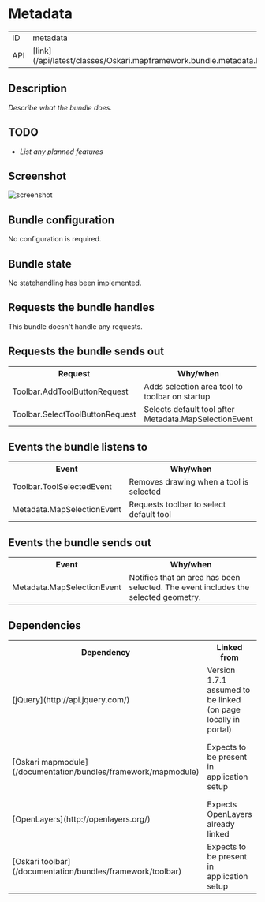 # Metadata

<table class="table">
  <tr>
    <td>ID</td><td>metadata</td>
  </tr>
  <tr>
    <td>API</td><td>[link](/api/latest/classes/Oskari.mapframework.bundle.metadata.MetadataSearchInstance.html)</td>
  </tr>
</table>

## Description

*Describe what the bundle does.*

## TODO

- *List any planned features*

## Screenshot

![screenshot](/images/bundles/metadata.png)

## Bundle configuration

No configuration is required.

## Bundle state

No statehandling has been implemented.

## Requests the bundle handles

This bundle doesn't handle any requests.

## Requests the bundle sends out

<table class="table">
  <tr>
    <th>Request</th><th>Why/when</th>
  </tr>
  <tr>
    <td>Toolbar.AddToolButtonRequest</td><td>Adds selection area tool to toolbar on startup</td>
  </tr>
  <tr>
    <td>Toolbar.SelectToolButtonRequest</td><td>Selects default tool after Metadata.MapSelectionEvent</td>
  </tr>
</table>

## Events the bundle listens to

<table class="table">
  <tr>
    <th>Event</th><th>Why/when</th>
  </tr>
  <tr>
    <td> Toolbar.ToolSelectedEvent </td><td> Removes drawing when a tool is selected</td>
  </tr>
  <tr>
    <td> Metadata.MapSelectionEvent </td><td> Requests toolbar to select default tool</td>
  </tr>
</table>

## Events the bundle sends out

<table class="table">
  <tr>
    <th>Event</th><th>Why/when</th>
  </tr>
  <tr>
    <td> Metadata.MapSelectionEvent </td><td> Notifies that an area has been selected. The event includes the selected geometry.</td>
  </tr>
</table>

## Dependencies

<table class="table">
  <tr>
    <th>Dependency</th><th>Linked from</th><th>Purpose</th>
  </tr>
  <tr>
    <td> [jQuery](http://api.jquery.com/) </td>
    <td> Version 1.7.1 assumed to be linked (on page locally in portal) </td>
    <td> Used to create the component UI from begin to end</td>
  </tr>
  <tr>
    <td> [Oskari mapmodule](/documentation/bundles/framework/mapmodule) </td>
    <td> Expects to be present in application setup </td>
    <td> To register plugin to map/gain control to Openlayers map</td>
  </tr>
  <tr>
    <td> [OpenLayers](http://openlayers.org/) </td>
    <td> Expects OpenLayers already linked </td>
    <td></td>
  </tr>
  <tr>
    <td> [Oskari toolbar](/documentation/bundles/framework/toolbar) </td>
    <td> Expects to be present in application setup </td>
    <td> To register plugin to toolbar</td>
  </tr>
</table>
